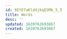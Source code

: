 ```yaml
---
id: 9ItE7aKld4jkqESMb_5_5
title: Words
desc: ''
updated: 1639762693867
created: 1639762693867
---
```


